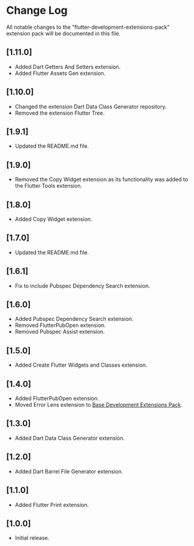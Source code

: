 # Change Log

All notable changes to the "flutter-development-extensions-pack" extension pack will be documented in this file.

## [1.11.0]

- Added Dart Getters And Setters extension.
- Added Flutter Assets Gen extension.

## [1.10.0]

- Changed the extension Dart Data Class Generator repository.
- Removed the extension Flutter Tree.

## [1.9.1]

- Updated the README.md file.

## [1.9.0]

- Removed the Copy Widget extension as its functionality was added to the Flutter Tools extension.

## [1.8.0]

- Added Copy Widget extension.

## [1.7.0]

- Updated the README.md file.

## [1.6.1]

- Fix to include Pubspec Dependency Search extension.

## [1.6.0]

- Added Pubspec Dependency Search extension.
- Removed FlutterPubOpen extension.
- Removed Pubspec Assist extension.

## [1.5.0]

- Added Create Flutter Widgets and Classes extension.

## [1.4.0]

- Added FlutterPubOpen extension.
- Moved Error Lens extension to [Base Development Extensions Pack](https://marketplace.visualstudio.com/items?itemName=ricardo-emerson.base-development-extensions-pack).

## [1.3.0]

- Added Dart Data Class Generator extension.

## [1.2.0]

- Added Dart Barrel File Generator extension.

## [1.1.0]

- Added Flutter Print extension.

## [1.0.0]

- Initial release.
